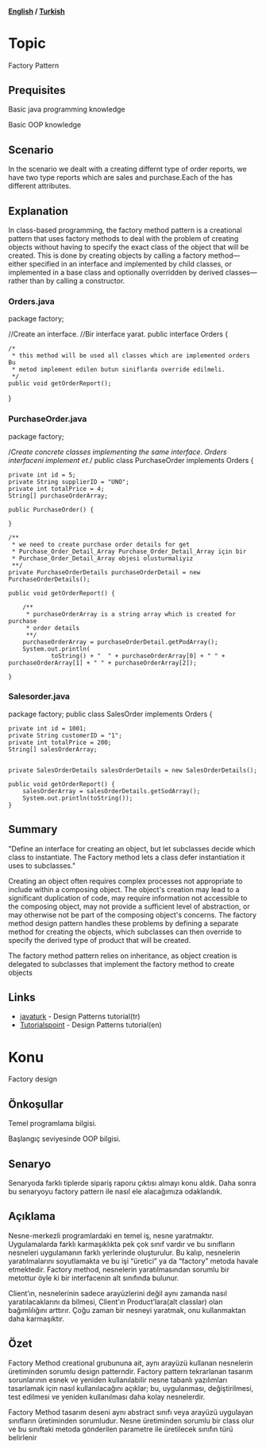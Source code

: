 #### [English](#topic) / [Turkish](#konu)

# Topic

Factory Pattern


## Prequisites

Basic java programming knowledge

Basic OOP knowledge


## Scenario

In the scenario we dealt with a creating differnt type of order reports,
we have two type reports which are sales and purchase.Each of the has different attributes.

## Explanation

In class-based programming, the factory method pattern is a creational pattern that uses factory methods to deal with the problem of creating objects without having to specify the exact class of the object that will be created. This is done by creating objects by calling a factory method—either specified in an interface and implemented by child classes, or implemented in a base class and optionally overridden by derived classes—rather than by calling a constructor.


### Orders.java
package factory;

//Create an interface.
//Bir interface yarat.
public interface Orders {

	/*
	 * this method will be used all classes which are implemented orders Bu
	 * metod implement edilen butun siniflarda override edilmeli.
	 */
	public void getOrderReport();

}
 ### PurchaseOrder.java

package factory;

/*Create concrete classes implementing the same interface.
 Orders interfaceni implement et.*/
public class PurchaseOrder implements Orders {

	private int id = 5;
	private String supplierID = "UNO";
	private int totalPrice = 4;
	String[] purchaseOrderArray;

	public PurchaseOrder() {

	}

	/**
	 * we need to create purchase order details for get
	 * Purchase_Order_Detail_Array Purchase_Order_Detail_Array için bir
	 * Purchase_Order_Detail_Array objesi olusturmaliyiz
	 **/
	private PurchaseOrderDetails purchaseOrderDetail = new PurchaseOrderDetails();

	public void getOrderReport() {

		/**
		 * purchaseOrderArray is a string array which is created for purchase
		 * order details
		 **/
		purchaseOrderArray = purchaseOrderDetail.getPodArray();
		System.out.println(
				toString() + "  " + purchaseOrderArray[0] + " " + purchaseOrderArray[1] + " " + purchaseOrderArray[2]);

	}
  
  
  ### Salesorder.java
  
  package factory;
public class SalesOrder implements Orders {

	private int id = 1001;
	private String customerID = "1";
	private int totalPrice = 200;
	String[] salesOrderArray;
	
	
	private SalesOrderDetails salesOrderDetails = new SalesOrderDetails();

	public void getOrderReport() {
		salesOrderArray = salesOrderDetails.getSodArray();
		System.out.println(toString());
	}

## Summary
"Define an interface for creating an object, but let subclasses decide which class to instantiate. The Factory method lets a class defer instantiation it uses to subclasses."

Creating an object often requires complex processes not appropriate to include within a composing object. The object's creation may lead to a significant duplication of code, may require information not accessible to the composing object, may not provide a sufficient level of abstraction, or may otherwise not be part of the composing object's concerns. The factory method design pattern handles these problems by defining a separate method for creating the objects, which subclasses can then override to specify the derived type of product that will be created.

The factory method pattern relies on inheritance, as object creation is delegated to subclasses that implement the factory method to create objects

## Links

* [javaturk](http://www.javaturk.org/tasarim-kaliplari-factory-method-uretici-metot-i/) - Design Patterns tutorial(tr)
* [Tutorialspoint](https://www.tutorialspoint.com/design_pattern/factory_pattern.htm) - Design Patterns tutorial(en)


# Konu
Factory design

## Önkoşullar
Temel programlama bilgisi.

Başlangıç seviyesinde OOP bilgisi.

## Senaryo

Senaryoda farklı tiplerde sipariş raporu çıktısı almayı konu aldık. Daha sonra bu senaryoyu factory pattern ile nasıl ele alacağımıza odaklandık.

## Açıklama

Nesne-merkezli programlardaki  en temel iş, nesne yaratmaktır. Uygulamalarda farklı karmaşıklıkta pek çok sınıf vardır ve bu sınıfların nesneleri uygulamanın farklı yerlerinde oluşturulur. Bu kalıp, nesnelerin yaratılmalarını soyutlamakta ve bu işi “üretici” ya da “factory” metoda havale etmektedir. Factory method, nesnelerin yaratılmasından sorumlu bir metottur öyle ki bir interfacenin alt sınıfında bulunur.

Client’ın,  nesnelerinin sadece arayüzlerini değil aynı zamanda nasıl yaratılacaklarını da bilmesi, Client’ın Product’lara(alt classlar) olan bağımlılığını arttırır. Çoğu zaman bir nesneyi yaratmak, onu kullanmaktan daha karmaşıktır.

## Özet
Factory Method  creational grubununa ait, aynı arayüzü kullanan nesnelerin üretiminden sorumlu design patterndir.
Factory pattern tekrarlanan tasarım sorunlarının esnek ve yeniden kullanılabilir nesne tabanlı yazılımları tasarlamak için nasıl kullanılacağını açıklar; bu, uygulanması, değiştirilmesi, test edilmesi ve yeniden kullanılması daha kolay nesnelerdir.

Factory Method tasarım deseni aynı abstract sınıfı veya arayüzü uygulayan sınıfların üretiminden sorumludur. Nesne üretiminden sorumlu bir class olur ve bu sınıftaki metoda gönderilen parametre ile üretilecek sınıfın türü belirlenir
